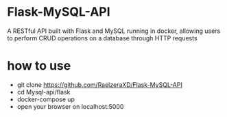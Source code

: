 # Flask-MySQL-API
A RESTful API built with Flask and MySQL running in docker, allowing users to perform CRUD operations on a database through HTTP requests
# how to use
* git clone https://github.com/RaelzeraXD/Flask-MySQL-API
* cd Mysql-api/flask
* docker-compose up
* open your browser on localhost:5000
